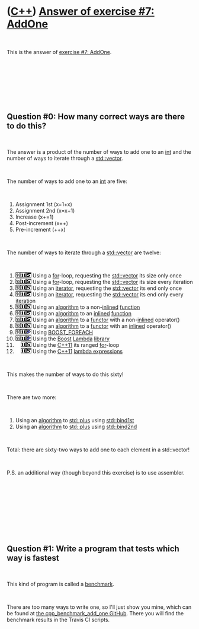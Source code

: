 



 

 

 

 

 

([C++](Cpp.md)) [Answer of exercise \#7: AddOne](CppExerciseAddOneAnswer.md)
==============================================================================

 

This is the answer of [exercise \#7: AddOne](CppExerciseAddOne.md).

 

 

 

 

Question \#0: How many correct ways are there to do this?
---------------------------------------------------------

 

The answer is a product of the number of ways to add one to an
[int](CppInt.md) and the number of ways to iterate through a
[std::vector](CppVector.md).

 

The number of ways to add one to an [int](CppInt.md) are five:

 

1.  Assignment 1st (x=1+x)
2.  Assignment 2nd (x=x+1)
3.  Increase (x+=1)
4.  Post-increment (x++)
5.  Pre-increment (++x)

 

The number of ways to iterate through a [std::vector](CppVector.md) are
twelve:

 

1.  ![C++98](PicCpp98.png)![C++11](PicCpp11.png)![STL](PicStl.png) Using
    a [for](CppFor.md)-loop, requesting the
    [std::vector](CppVector.md) its size only once
2.  ![C++98](PicCpp98.png)![C++11](PicCpp11.png)![STL](PicStl.png) Using
    a [for](CppFor.md)-loop, requesting the
    [std::vector](CppVector.md) its size every iteration
3.  ![C++98](PicCpp98.png)![C++11](PicCpp11.png)![STL](PicStl.png) Using
    an [iterator](CppIterator.md), requesting the
    [std::vector](CppVector.md) its end only once
4.  ![C++98](PicCpp98.png)![C++11](PicCpp11.png)![STL](PicStl.png) Using
    an [iterator](CppIterator.md), requesting the
    [std::vector](CppVector.md) its end only every iteration
5.  ![C++98](PicCpp98.png)![C++11](PicCpp11.png)![STL](PicStl.png) Using
    an [algorithm](CppAlgorithm.md) to a non-[inlined](CppInline.md)
    [function](CppFunction.md)
6.  ![C++98](PicCpp98.png)![C++11](PicCpp11.png)![STL](PicStl.png) Using
    an [algorithm](CppAlgorithm.md) to an [inlined](CppInline.md)
    [function](CppFunction.md)
7.  ![C++98](PicCpp98.png)![C++11](PicCpp11.png)![STL](PicStl.png) Using
    an [algorithm](CppAlgorithm.md) to a [functor](CppFunctor.md) with
    a non-[inlined](CppInline.md) operator()
8.  ![C++98](PicCpp98.png)![C++11](PicCpp11.png)![STL](PicStl.png) Using
    an [algorithm](CppAlgorithm.md) to a [functor](CppFunctor.md) with
    an [inlined](CppInline.md) operator()
9.  ![C++98](PicCpp98.png)![C++11](PicCpp11.png)![Boost](PicBoost.png)
    Using [BOOST\_FOREACH](CppBOOST_FOREACH.md)
10. ![C++98](PicCpp98.png)![C++11](PicCpp11.png)![Boost](PicBoost.png)
    Using the [Boost](CppBoost.md) [Lambda](CppLambda.md)
    [library](CppLibrary.md)
11. ![ ](PicSpacer.png)![C++11](PicCpp11.png)![STL](PicStl.png) Using
    the [C++11](Cpp11.md) its ranged [for](CppFor.md)-loop
12. ![ ](PicSpacer.png)![C++11](PicCpp11.png)![STL](PicStl.png) Using
    the [C++11](Cpp11.md) [lambda expressions](CppLambdaExpression.md)

 

This makes the number of ways to do this sixty!

 

There are two more:

 

1.  Using an [algorithm](CppAlgorithm.md) to [std::plus](CppPlus.md)
    using [std::bind1st](CppBind1st.md)
2.  Using an [algorithm](CppAlgorithm.md) to [std::plus](CppPlus.md)
    using [std::bind2nd](CppBind2nd.md)

 

Total: there are sixty-two ways to add one to each element in a
std::vector!

 

P.S. an additional way (though beyond this exercise) is to use
assembler.

 

 

 

 

 

Question \#1: Write a program that tests which way is fastest
-------------------------------------------------------------

 

This kind of program is called a [benchmark](CppBenchmark.md).

 

There are too many ways to write one, so I'll just show you mine, which
can be found at [the cpp\_benchmark\_add\_one
GitHub](https://github.com/richelbilderbeek/cpp_benchmark_add_one).
There you will find the benchmark results in the Travis CI scripts.

 

 

 

 

 





 



